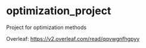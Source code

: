# optimization_project
Project for optimization methods

Overleaf: https://v2.overleaf.com/read/qqvwgnfhgpyy
